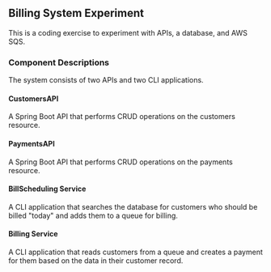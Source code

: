 ## Billing System Experiment

This is a coding exercise to experiment with APIs, a database, and AWS SQS.

### Component Descriptions

The system consists of two APIs and two CLI applications.

#### CustomersAPI

A Spring Boot API that performs CRUD operations on the customers resource.

#### PaymentsAPI

A Spring Boot API that performs CRUD operations on the payments resource.

#### BillScheduling Service

A CLI application that searches the database for customers who should be billed "today" and adds them to a queue for billing.

#### Billing Service

A CLI application that reads customers from a queue and creates a payment for them based on the data in their customer record.


